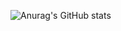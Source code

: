 ![Anurag's GitHub stats](https://github-readme-stats.vercel.app/api?username=vrcvieira&show_icons=true&theme=gruvbox)

